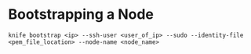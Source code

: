 # Bootstrapping a Node

    knife bootstrap <ip> --ssh-user <user_of_ip> --sudo --identity-file <pem_file_location> --node-name <node_name>